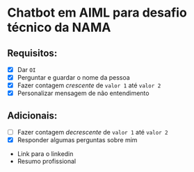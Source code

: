 # Chatbot em AIML para desafio técnico da NAMA
## Requisitos:
- [x] Dar `OI`
- [x] Perguntar e guardar o nome da pessoa
- [x] Fazer contagem *crescente* de `valor 1` até `valor 2`
- [x] Personalizar mensagem de não entendimento
## Adicionais:
- [ ] Fazer contagem *decrescente* de `valor 1` até `valor 2`
- [x] Responder algumas perguntas sobre mim
* Link para o linkedin
* Resumo profissional
